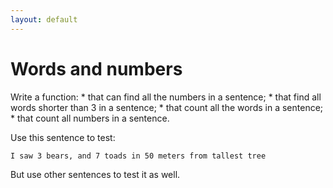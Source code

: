 ```yaml
---
layout: default
---
```


# Words and numbers

Write a function:
    * that can find all the numbers in a sentence;
    * that find all words shorter than 3 in a sentence;
    * that count all the words in a sentence;
    * that count all numbers in a sentence.

Use this sentence to test:    

`I saw 3 bears, and 7 toads in 50 meters from tallest tree`

But use other sentences to test it as well.
